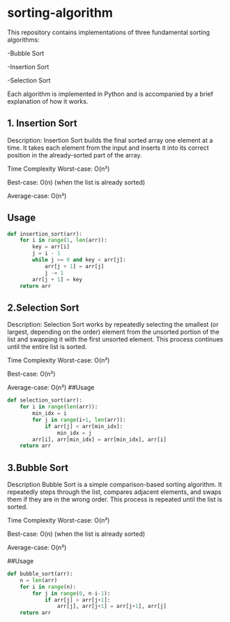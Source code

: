 # sorting-algorithm
This repository contains implementations of three fundamental sorting algorithms:

-Bubble Sort

-Insertion Sort

-Selection Sort

Each algorithm is implemented in Python and is accompanied by a brief explanation of how it works.
## 1. Insertion Sort
Description:
Insertion Sort builds the final sorted array one element at a time. It takes each element from the input and inserts it into its correct position in the already-sorted part of the array.

Time Complexity
Worst-case: O(n²)

Best-case: O(n) (when the list is already sorted)

Average-case: O(n²)
## Usage
``` python
def insertion_sort(arr):
    for i in range(1, len(arr)):
        key = arr[i]
        j = i - 1
        while j >= 0 and key < arr[j]:
            arr[j + 1] = arr[j]
            j -= 1
        arr[j + 1] = key
    return arr
```

## 2.Selection Sort
Description:
Selection Sort works by repeatedly selecting the smallest (or largest, depending on the order) element from the unsorted portion of the list and swapping it with the first unsorted element. This process continues until the entire list is sorted.

Time Complexity
Worst-case: O(n²)

Best-case: O(n²)

Average-case: O(n²)
##Usage
``` python
def selection_sort(arr):
    for i in range(len(arr)):
        min_idx = i
        for j in range(i+1, len(arr)):
            if arr[j] < arr[min_idx]:
                min_idx = j
        arr[i], arr[min_idx] = arr[min_idx], arr[i]
    return arr
```
## 3.Bubble Sort
Description
Bubble Sort is a simple comparison-based sorting algorithm. It repeatedly steps through the list, compares adjacent elements, and swaps them if they are in the wrong order. This process is repeated until the list is sorted.

Time Complexity
Worst-case: O(n²)

Best-case: O(n) (when the list is already sorted)

Average-case: O(n²)

##Usage

``` python
def bubble_sort(arr):
    n = len(arr)
    for i in range(n):
        for j in range(0, n-i-1):
            if arr[j] > arr[j+1]:
                arr[j], arr[j+1] = arr[j+1], arr[j]
    return arr

```











